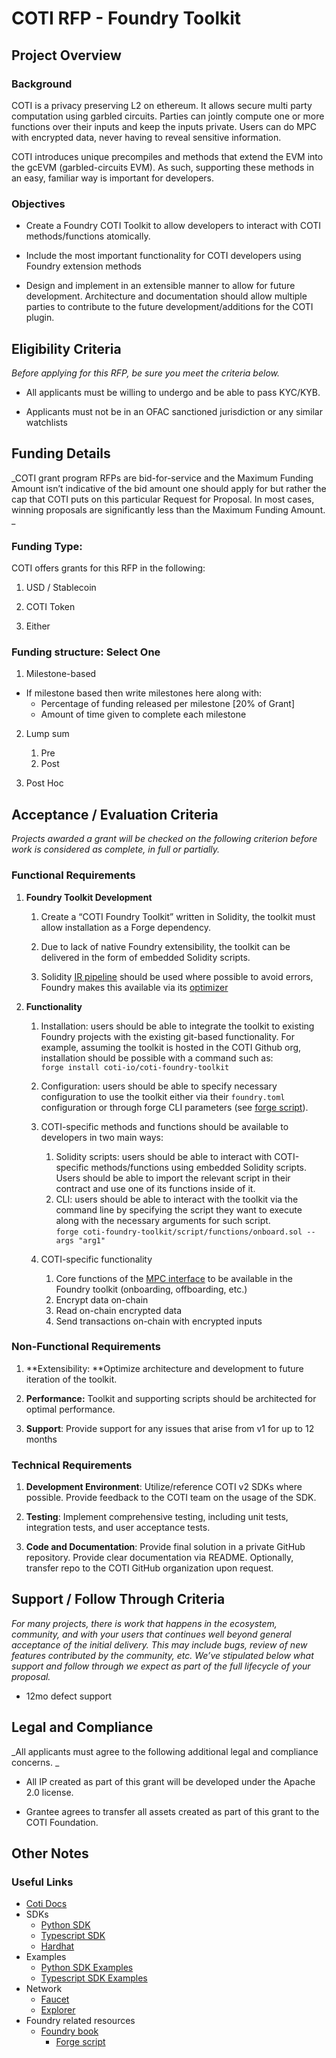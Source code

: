 # COTI RFP - Foundry Toolkit


## Project Overview


### Background

COTI is a privacy preserving L2 on ethereum. It allows secure multi party computation using garbled circuits. Parties can jointly compute one or more functions over their inputs and keep the inputs private. Users can do MPC with encrypted data, never having to reveal sensitive information.

COTI introduces unique precompiles and methods that extend the EVM into the gcEVM (garbled-circuits EVM). As such, supporting these methods in an easy, familiar way is important for developers.


### Objectives

* Create a Foundry COTI Toolkit to allow developers to interact with COTI methods/functions atomically.

* Include the most important functionality for COTI developers using Foundry extension methods

* Design and implement in an extensible manner to allow for future development. Architecture and documentation should allow multiple parties to contribute to the future development/additions for the COTI plugin.


## Eligibility Criteria

_Before applying for this RFP, be sure you meet the criteria below._

* All applicants must be willing to undergo and be able to pass KYC/KYB. 

* Applicants must not be in an OFAC sanctioned jurisdiction or any similar watchlists


## Funding Details

_COTI grant program RFPs are bid-for-service and the Maximum Funding Amount isn’t indicative of the bid amount one should apply for but rather the cap that COTI puts on this particular Request for Proposal. In most cases, winning proposals are significantly less than the Maximum Funding Amount. _

### Funding Type:

COTI offers grants for this RFP in the following: 

1. USD / Stablecoin

2. COTI Token
3. Either


### Funding structure: Select One

1. Milestone-based
* If milestone based then write milestones here along with:
    * Percentage of funding released per milestone [20% of Grant]
    * Amount of time given to complete each milestone

2. Lump sum
    1. Pre
    2. Post

3. Post Hoc


## Acceptance / Evaluation Criteria

_Projects awarded a grant will be checked on the following criterion before work is considered as complete, in full or partially._


### Functional Requirements

1. **Foundry Toolkit Development**
    1. Create a “COTI Foundry Toolkit” written in Solidity, the toolkit must allow installation as a Forge dependency.

    2. Due to lack of native Foundry extensibility, the toolkit can be delivered in the form of embedded Solidity scripts.

    3. Solidity [IR pipeline](https://docs.soliditylang.org/en/latest/ir-breaking-changes.html) should be used where possible to avoid errors, Foundry makes this available via its [optimizer](https://book.getfoundry.sh/reference/forge/forge-build#the-optimizer)

2. **Functionality**  
    1. Installation: users should be able to integrate the toolkit to existing Foundry projects with the existing git-based functionality. For example, assuming the toolkit is hosted in the COTI Github org, installation should be possible with a command such as: \
`forge install coti-io/coti-foundry-toolkit`

    2. Configuration: users should be able to specify necessary configuration to use the toolkit either via their `foundry.toml` configuration or through forge CLI parameters (see [forge script](https://book.getfoundry.sh/reference/forge/forge-script)).

    3. COTI-specific methods and functions should be available to developers in two main ways:
        1. Solidity scripts: users should be able to interact with COTI-specific methods/functions using embedded Solidity scripts. Users should be able to import the relevant script in their contract and use one of its functions inside of it.
        2. CLI: users should be able to interact with the toolkit via the command line by specifying the script they want to execute along with the necessary arguments for such script. \
`forge coti-foundry-toolkit/script/functions/onboard.sol --args "arg1"`

    4. COTI-specific functionality  
        1. Core functions of the [MPC interface](https://github.com/coti-io/confidentiality-contracts/blob/main/contracts/lib/lib_readme.md#functions-1) to be available in the Foundry toolkit (onboarding, offboarding, etc.)
        2. Encrypt data on-chain
        3. Read on-chain encrypted data
        6. Send transactions on-chain with encrypted inputs


### Non-Functional Requirements

1. **Extensibility: **Optimize architecture and development to future iteration of the toolkit.

2. **Performance:** Toolkit and supporting scripts should be architected for optimal performance.

3. **Support**: Provide support for any issues that arise from v1 for up to 12 months


### Technical Requirements

1. **Development Environment**: Utilize/reference COTI v2 SDKs where possible. Provide feedback to the COTI team on the usage of the SDK.

2. **Testing**: Implement comprehensive testing, including unit tests, integration tests, and user acceptance tests.

3. **Code and Documentation**: Provide final solution in a private GitHub repository. Provide clear documentation via README. Optionally, transfer repo to the COTI GitHub organization upon request.


## Support / Follow Through Criteria

_For many projects, there is work that happens in the ecosystem, community, and with your users that continues well beyond general acceptance of the initial delivery. This may include bugs, review of new features contributed by the community, etc. We’ve stipulated below what support and follow through we expect as part of the full lifecycle of your proposal._

* 12mo defect support


## Legal and Compliance

_All applicants must agree to the following additional legal and compliance concerns. _

* All IP created as part of this grant will be developed under the Apache 2.0 license.

* Grantee agrees to transfer all assets created as part of this grant to the COTI Foundation.


## Other Notes


### Useful Links



* [Coti Docs](https://docs.coti.io)
* SDKs
    * [Python SDK](https://github.com/coti-io/coti-sdk-python)
    * [Typescript SDK](https://github.com/coti-io/coti-sdk-typescript)
    * [Hardhat](https://github.com/coti-io/confidentiality-contracts?tab=readme-ov-file#hardhat-confidential-contracts)
* Examples
    * [Python SDK Examples](https://github.com/coti-io/coti-sdk-python-examples)
    * [Typescript SDK Examples](https://github.com/coti-io/confidentiality-contracts?tab=readme-ov-file#hardhat-confidential-contracts:~:text=Typescript%20SDK%20Examples)
* Network
    * [Faucet](https://faucet.coti.io/)
    * [Explorer](https://explorer-devnet.coti.io/overview)
* Foundry related resources
    * [Foundry book](https://book.getfoundry.sh/)
        * [Forge script](https://book.getfoundry.sh/reference/forge/forge-script)